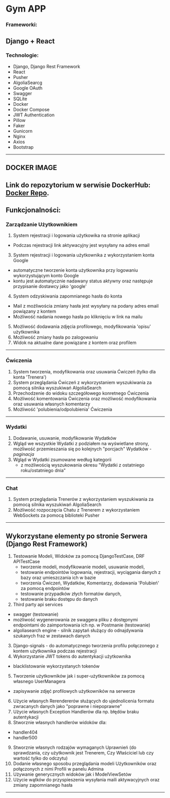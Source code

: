 # Gym APP
### Frameworki:
Django + React
---
### Technologie:
- Django, Django Rest Framework
- React
- Pusher
- AlgoliaSearcg
- Google OAuth
- Swagger
- SQLite
- Docker
- Docker Compose
- JWT Authentication
- Pillow
- Faker
- Gunicorn
- Nginx
- Axios
- Bootstrap
---

## DOCKER IMAGE
Link do repozytorium w serwisie DockerHub: [Docker Repo](https://hub.docker.com/repository/docker/skwdebski/gym-app/general).
---
## Funkcjonalności:

### Zarządzanie Użytkownikiem
1. System rejestracji i logowania użytkowika na stronie aplikacji
- Podczas rejestracji link aktywacyjny jest wysyłany na adres email
3. System rejestracji i logowania użytkownika z wykorzystaniem konta Google
- automatyczne tworzenie konta użytkownika przy logowaniu wykorzystującym konto Google
- kontu jest automatycznie nadawany status aktywny oraz następuje przypisanie dostawcy jako 'google'
4. System odzyskiwania zapomnianego hasła do konta
- Mail z możliwościa zmiany hasła jest wysyłany na podany adres email powiązany z kontem
- Możliwość nadania nowego hasła po kliknięciu w link na mailu
5. Możliwość dodawania zdjęcia profilowego, modyfikowania 'opisu' użytkownika
6. Możliwość zmiany hasła po zalogowaniu
7. Widok na aktualne dane powiązane z kontem oraz profilem
---
### Ćwiczenia
1. System tworzenia, modyfikowania oraz usuwania Ćwiczeń (tylko dla konta 'Trenera')
2. System przeglądania Ćwiczeń z wykorzystaniem wyszukiwania za pomocą silnika wyszukiwań AlgoliaSearch
3. Przechodzenie do widoku szczegółowego konretnego Ćwiczenia
4. Możliwość komentowania Ćwiczenia oraz możliwość modyfikowania oraz usuwania własnych komentarzy
5. Możliwość 'polubienia/odpolubienia' Ćwiczenia
---
### Wydatki
 1. Dodawanie, usuwanie, modyfikowanie Wydatków
 2. Wgląd we wszystkie Wydatki z podziałem na wyświetlane strony, możliwość przemieszania się po kolejnych "porcjach" Wydatków - *paginacja*
 3. Wgląd w Wydatki zsumowane według kategorii
    - z możliwością wyszukowania okresu "Wydatki z ostatniego roku/ostatniego dnia"
---    
### Chat
1. System przeglądania Trenerów z wykorzystaniem wyszukiwania za pomocą silnika wyszukiwań AlgoliaSearch
2. Możliwość rozpoczęcia Chatu z Trenerem z wykorzystaniem WebSockets za pomocą biblioteki Pusher
---

## Wykorzystane elementy po stronie Serwera (Django Rest Framework)

1. Testowanie Modeli, Widoków za pomocą DjangoTestCase, DRF APITestCase
   - tworzenie modeli, modyfikowanie modeli, usuwanie modeli,
   - testowanie endpointów logowania, rejestracji, wyciągania danych z bazy oraz umieszczania ich w bazie
   - tworzenia Ćwiczeń, Wydatków, Komentarzy, dodawania 'Polubień' za pomocą endpointów
   - testowanie przypadków złych formatów danych,
   - testowanie braku dostępu do danych
2. Third party api services
- swagger (testowanie)
- możliwość wygenerowania ze swaggera pliku z dostępnymi endpointami do zaimportowania ich np. w Postmanie (testowanie)
- algoliasearch engine - silnik zapytań służący do odnajdywania szukanych fraz w zestawach danych
3. Django-signals - do automatycznego tworzenia profilu połączonego z kontem użytkownika podczas rejestracji
4. Wykorzystanie JWT tokens do autentykacji użytkownika
  - blacklistowanie wykorzystanych tokenów
5. Tworzenie użytkowników jak i super-użytkowników za pomocą własnego UserManagera
- zapisywanie zdjęć profilowych użytkowników na serwerze
6. Użycie własnych Rerendererów służących do ujednolicenia formatu zwracanych danych jako "poprawne i niepoprawne"
7. Użycie własnych Exception Handlerów dla np. błędów braku autentykacji
8. Stworznie własnych handlerów widoków dla:
  - handler404
  - handler500
9. Stworznie własnych rodzajów wymaganych Uprawnień (do sprawdzania, czy użytkownik jest Trenerem, Czy Właściciel lub czy wartość tylko do odczytu)
10. Dodanie własnego sposobu przeglądania modeli Użytkowników oraz połączonych z nimi Profili w panelu Admina
11. Używanie generycznych widoków jak i ModelViewSetów
12. Użycie wątków do przyspieszenia wysyłania maili aktywacyjnych oraz zmiany zapomnianego hasła
---
   
